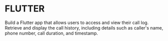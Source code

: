 # FLUTTER
Build a Flutter app that allows users to access and view their call log. Retrieve and display the call history, including details such as caller's name, phone number, call duration, and timestamp.
